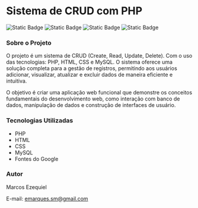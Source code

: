 # Sistema de CRUD com PHP

<img alt="Static Badge" src="https://img.shields.io/badge/License-MIT-yellow">
<img alt="Static Badge" src="https://img.shields.io/badge/Language-PHP-AEB2D5">
<img alt="Static Badge" src="https://img.shields.io/badge/Language-HTML-orange">
<img alt="Static Badge" src="https://img.shields.io/badge/Language-CSS-blue">

### Sobre o Projeto
O projeto é um sistema de CRUD (Create, Read, Update, Delete). Com o uso das tecnologias: PHP, HTML, CSS e MySQL. O sistema oferece uma solução completa para a gestão de registros, permitindo aos usuários adicionar, visualizar, atualizar e excluir dados de maneira eficiente e intuitiva.

O objetivo é criar uma aplicação web funcional que demonstre os conceitos fundamentais do desenvolvimento web, como interação com banco de dados, manipulação de dados e construção de interfaces de usuário.

### Tecnologias Utilizadas
<ul>
    <li>PHP</li>
    <li>HTML</li>
    <li>CSS</li>
    <li>MySQL</li>
    <li>Fontes do Google</li>
</ul>

### Autor
Marcos Ezequiel

E-mail: <a href="mailto:emarques.sm@gmail.com">emarques.sm@gmail.com</a>